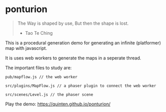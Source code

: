 # ponturion

> The Way is shaped by use, But then the shape is lost.
> - Tao Te Ching

This is a procedural generation demo for generating an infinite (platformer) map with javascript.

It is uses web workers to generate the maps in a seperate thread.

The important files to study are:

```
pub/mapflow.js // the web worker

src/plugins/MapFlow.js // a phaser plugin to connect the web worker

src/scenes/Level.js // the phaser scene
```

Play the demo: https://quinten.github.io/ponturion/
